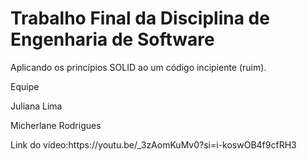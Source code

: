 # Trabalho Final da Disciplina de Engenharia de Software
Aplicando os princípios SOLID ao um código incipiente (ruim).

Equipe
<p>Juliana Lima</p>
<p>Micherlane Rodrigues </p>
<p> Link do vídeo:https://youtu.be/_3zAomKuMv0?si=i-koswOB4f9cfRH3 </p>
